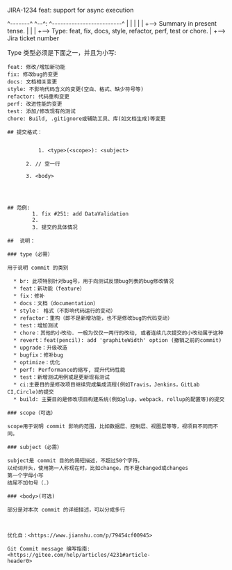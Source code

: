 JIRA-1234 feat: support for async execution

^-------^ ^--^: ^-------------------------^
|         |     |
|         |     +--> Summary in present tense.
|         |
|         +--> Type: feat, fix, docs, style, refactor, perf, test or chore.
|
+--> Jira ticket number

Type 类型必须是下面之一，并且为小写:

    feat: 修改/增加新功能
    fix: 修改bug的变更
    docs: 文档相关变更
    style: 不影响代码含义的变更(空白、格式、缺少符号等)
    refactor: 代码重构变更
    perf: 改进性能的变更
    test: 添加/修改现有的测试
    chore: Build, .gitignore或辅助工具、库(如文档生成)等变更





```
## 提交格式：

    
          1. <type>(<scope>): <subject>
    
      2. // 空一行
    
      3. <body>
    
    
    

## 范例:
		1. fix #251: add DataValidation
      	2.  
      	3. 提交的具体情况

##  说明：

### type（必需）

用于说明 commit 的类别

  * br: 此项特别针对bug号，用于向测试反馈bug列表的bug修改情况
  * feat：新功能（feature）
  * fix：修补
  * docs：文档（documentation）
  * style： 格式（不影响代码运行的变动）
  * refactor：重构（即不是新增功能，也不是修改bug的代码变动）
  * test：增加测试
  * chore：其他的小改动. 一般为仅仅一两行的改动, 或者连续几次提交的小改动属于这种
  * revert：feat(pencil): add 'graphiteWidth' option (撤销之前的commit)
  * upgrade：升级改造
  * bugfix：修补bug
  * optimize：优化
  * perf: Performance的缩写, 提升代码性能
  * test：新增测试用例或是更新现有测试
  * ci:主要目的是修改项目继续完成集成流程(例如Travis，Jenkins，GitLab CI,Circle)的提交
  * build: 主要目的是修改项目构建系统(例如glup，webpack，rollup的配置等)的提交

### scope（可选）

scope用于说明 commit 影响的范围，比如数据层、控制层、视图层等等，视项目不同而不同。

### subject（必需）

subject是 commit 目的的简短描述，不超过50个字符。  
以动词开头，使用第一人称现在时，比如change，而不是changed或changes  
第一个字母小写  
结尾不加句号（.）

### <body>(可选)

部分是对本次 commit 的详细描述，可以分成多行



优化自：<https://www.jianshu.com/p/79454cf00945>

Git Commit message 编写指南: <https://gitee.com/help/articles/4231#article-
header0>
```